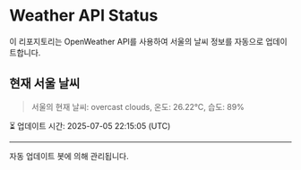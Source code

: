 
# Weather API Status

이 리포지토리는 OpenWeather API를 사용하여 서울의 날씨 정보를 자동으로 업데이트합니다.

## 현재 서울 날씨
> 서울의 현재 날씨: overcast clouds, 온도: 26.22°C, 습도: 89%

⏳ 업데이트 시간: 2025-07-05 22:15:05 (UTC)

---
자동 업데이트 봇에 의해 관리됩니다.
